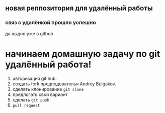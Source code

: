 ## новая реппозитория для удалённый работы

### связ с удалёнкой прошло успешно

да выдно уже в github
# начинаем домашную задачу по git удалённый работа!
1. авторизация git hub.
2. создать fork предподователья Andrey Bulgakov.
3. сделать клонирование `git clone`
4. предлогать свой вариант
5. сделать `git push`
6. `pull request`